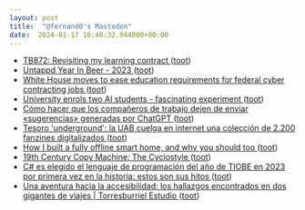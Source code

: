 ```yaml
---
layout: post
title:  "@fernand0's Mastodon"
date:  2024-01-17 16:40:32.944000+00:00
---
```

*  [TB872: Revisiting my learning contract ](https://dougbelshaw.com/blog/2024/01/05/tb872-revisiting-my-learning-contract) ([toot](https://mastodon.social/@fernand0/111772279304679868))
*  [Untappd Year In Beer - 2023 ](https://yearinbeer.untappd.com) ([toot](https://mastodon.social/@fernand0/111772087971260752))
*  [White House moves to ease education requirements for federal cyber contracting jobs ](https://cyberscoop.com/harry-coker-education-requirements-federal-cybersecurity-jobs) ([toot](https://mastodon.social/@fernand0/111771950333632364))
*  [University enrols two AI students - fascinating experiment ](http://donaldclarkplanb.blogspot.com/2024/01/university-enrols-two-ai-students.htm) ([toot](https://mastodon.social/@fernand0/111771827640027301))
*  [Cómo hacer que los compañeros de trabajo dejen de enviar «sugerencias» generadas por ChatGPT ](https://www.microsiervos.com/archivo/mundoreal/companeros-trabajo-enviar-sugerencias-generadas-chatgpt.htm) ([toot](https://mastodon.social/@fernand0/111771738378728835))
*  [Tesoro 'underground': la UAB cuelga en internet una colección de 2.200 fanzines digitalizados ](https://www.elperiodico.com/es/ocio-y-cultura/20231115/coleccion-fanzines-digitalizados-universitat-autonoma-barcelona-uab-9464197) ([toot](https://mastodon.social/@fernand0/111771614528456400))
*  [How I built a fully offline smart home, and why you should too ](https://www.androidauthority.com/offline-smart-home-3398608) ([toot](https://mastodon.social/@fernand0/111771534696121246))
*  [19th Century Copy Machine: The Cyclostyle ](https://hackaday.com/2024/01/10/19th-century-copy-machine-the-cyclostyle) ([toot](https://mastodon.social/@fernand0/111771355848964816))
*  [C# es elegido el lenguaje de programación del año de TIOBE en 2023 por primera vez en la historia: estos son sus hitos ](https://www.genbeta.com/actualidad/c-elegido-lenguaje-programacion-ano-tiobe-2023-primera-vez-historia-estos-sus-hito) ([toot](https://mastodon.social/@fernand0/111771327188670665))
*  [Una aventura hacia la accesibilidad: los hallazgos encontrados en dos gigantes de viajes \| Torresburriel Estudio ](https://torresburriel.com/weblog/una-aventura-hacia-la-accesibilidad-los-hallazgos-encontrados-en-dos-gigantes-de-viajes) ([toot](https://mastodon.social/@fernand0/111771145797965228))
